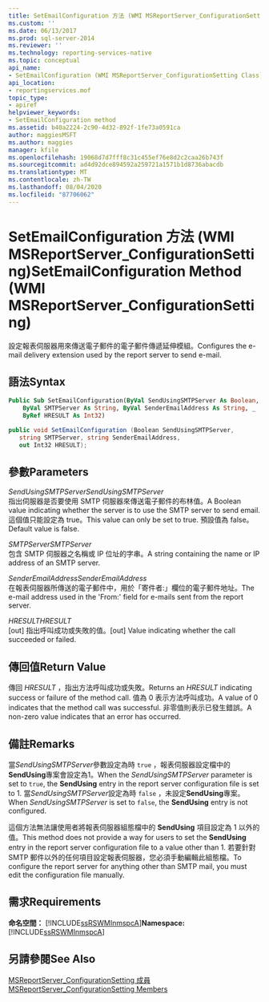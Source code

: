 ```yaml
---
title: SetEmailConfiguration 方法 (WMI MSReportServer_ConfigurationSetting) | Microsoft Docs
ms.custom: ''
ms.date: 06/13/2017
ms.prod: sql-server-2014
ms.reviewer: ''
ms.technology: reporting-services-native
ms.topic: conceptual
api_name:
- SetEmailConfiguration (WMI MSReportServer_ConfigurationSetting Class)
api_location:
- reportingservices.mof
topic_type:
- apiref
helpviewer_keywords:
- SetEmailConfiguration method
ms.assetid: b40a2224-2c90-4d32-892f-1fe73a0591ca
author: maggiesMSFT
ms.author: maggies
manager: kfile
ms.openlocfilehash: 19068d7d7fff8c31c455ef76e8d2c2caa26b743f
ms.sourcegitcommit: ad4d92dce894592a259721a1571b1d8736abacdb
ms.translationtype: MT
ms.contentlocale: zh-TW
ms.lasthandoff: 08/04/2020
ms.locfileid: "87706062"
---
```

# <a name="setemailconfiguration-method-wmi-msreportserver_configurationsetting"></a><span data-ttu-id="95bf7-102">SetEmailConfiguration 方法 (WMI MSReportServer_ConfigurationSetting)</span><span class="sxs-lookup"><span data-stu-id="95bf7-102">SetEmailConfiguration Method (WMI MSReportServer_ConfigurationSetting)</span></span>
  <span data-ttu-id="95bf7-103">設定報表伺服器用來傳送電子郵件的電子郵件傳遞延伸模組。</span><span class="sxs-lookup"><span data-stu-id="95bf7-103">Configures the e-mail delivery extension used by the report server to send e-mail.</span></span>  
  
## <a name="syntax"></a><span data-ttu-id="95bf7-104">語法</span><span class="sxs-lookup"><span data-stu-id="95bf7-104">Syntax</span></span>  
  
```vb  
Public Sub SetEmailConfiguration(ByVal SendUsingSMTPServer As Boolean, _  
    ByVal SMTPServer As String, ByVal SenderEmailAddress As String, _  
    ByRef HRESULT As Int32)  
```  
  
```csharp  
public void SetEmailConfiguration (Boolean SendUsingSMTPServer,   
   string SMTPServer, string SenderEmailAddress,   
   out Int32 HRESULT);  
```  
  
## <a name="parameters"></a><span data-ttu-id="95bf7-105">參數</span><span class="sxs-lookup"><span data-stu-id="95bf7-105">Parameters</span></span>  
 <span data-ttu-id="95bf7-106">*SendUsingSMTPServer*</span><span class="sxs-lookup"><span data-stu-id="95bf7-106">*SendUsingSMTPServer*</span></span>  
 <span data-ttu-id="95bf7-107">指出伺服器是否要使用 SMTP 伺服器來傳送電子郵件的布林值。</span><span class="sxs-lookup"><span data-stu-id="95bf7-107">A Boolean value indicating whether the server is to use the SMTP server to send email.</span></span> <span data-ttu-id="95bf7-108">這個值只能設定為 true。</span><span class="sxs-lookup"><span data-stu-id="95bf7-108">This value can only be set to true.</span></span> <span data-ttu-id="95bf7-109">預設值為 false。</span><span class="sxs-lookup"><span data-stu-id="95bf7-109">Default value is false.</span></span>  
  
 <span data-ttu-id="95bf7-110">*SMTPServer*</span><span class="sxs-lookup"><span data-stu-id="95bf7-110">*SMTPServer*</span></span>  
 <span data-ttu-id="95bf7-111">包含 SMTP 伺服器之名稱或 IP 位址的字串。</span><span class="sxs-lookup"><span data-stu-id="95bf7-111">A string containing the name or IP address of an SMTP server.</span></span>  
  
 <span data-ttu-id="95bf7-112">*SenderEmailAddress*</span><span class="sxs-lookup"><span data-stu-id="95bf7-112">*SenderEmailAddress*</span></span>  
 <span data-ttu-id="95bf7-113">在報表伺服器所傳送的電子郵件中，用於「寄件者:」欄位的電子郵件地址。</span><span class="sxs-lookup"><span data-stu-id="95bf7-113">The e-mail address used in the 'From:' field for e-mails sent from the report server.</span></span>  
  
 <span data-ttu-id="95bf7-114">*HRESULT*</span><span class="sxs-lookup"><span data-stu-id="95bf7-114">*HRESULT*</span></span>  
 <span data-ttu-id="95bf7-115">[out] 指出呼叫成功或失敗的值。</span><span class="sxs-lookup"><span data-stu-id="95bf7-115">[out] Value indicating whether the call succeeded or failed.</span></span>  
  
## <a name="return-value"></a><span data-ttu-id="95bf7-116">傳回值</span><span class="sxs-lookup"><span data-stu-id="95bf7-116">Return Value</span></span>  
 <span data-ttu-id="95bf7-117">傳回 *HRESULT* ，指出方法呼叫成功或失敗。</span><span class="sxs-lookup"><span data-stu-id="95bf7-117">Returns an *HRESULT* indicating success or failure of the method call.</span></span> <span data-ttu-id="95bf7-118">值為 0 表示方法呼叫成功。</span><span class="sxs-lookup"><span data-stu-id="95bf7-118">A value of 0 indicates that the method call was successful.</span></span> <span data-ttu-id="95bf7-119">非零值則表示已發生錯誤。</span><span class="sxs-lookup"><span data-stu-id="95bf7-119">A non-zero value indicates that an error has occurred.</span></span>  
  
## <a name="remarks"></a><span data-ttu-id="95bf7-120">備註</span><span class="sxs-lookup"><span data-stu-id="95bf7-120">Remarks</span></span>  
 <span data-ttu-id="95bf7-121">當*SendUsingSMTPServer*參數設定為時 `true` ，報表伺服器設定檔中的**SendUsing**專案會設定為1。</span><span class="sxs-lookup"><span data-stu-id="95bf7-121">When the *SendUsingSMTPServer* parameter is set to `true`, the **SendUsing** entry in the report server configuration file is set to 1.</span></span> <span data-ttu-id="95bf7-122">當*SendUsingSMTPServer*設定為時 `false` ，未設定**SendUsing**專案。</span><span class="sxs-lookup"><span data-stu-id="95bf7-122">When *SendUsingSMTPServer* is set to `false`, the **SendUsing** entry is not configured.</span></span>  
  
 <span data-ttu-id="95bf7-123">這個方法無法讓使用者將報表伺服器組態檔中的 **SendUsing** 項目設定為 1 以外的值。</span><span class="sxs-lookup"><span data-stu-id="95bf7-123">This method does not provide a way for users to set the **SendUsing** entry in the report server configuration file to a value other than 1.</span></span> <span data-ttu-id="95bf7-124">若要針對 SMTP 郵件以外的任何項目設定報表伺服器，您必須手動編輯此組態檔。</span><span class="sxs-lookup"><span data-stu-id="95bf7-124">To configure the report server for anything other than SMTP mail, you must edit the configuration file manually.</span></span>  
  
## <a name="requirements"></a><span data-ttu-id="95bf7-125">需求</span><span class="sxs-lookup"><span data-stu-id="95bf7-125">Requirements</span></span>  
 <span data-ttu-id="95bf7-126">**命名空間：** [!INCLUDE[ssRSWMInmspcA](../../includes/ssrswminmspca-md.md)]</span><span class="sxs-lookup"><span data-stu-id="95bf7-126">**Namespace:** [!INCLUDE[ssRSWMInmspcA](../../includes/ssrswminmspca-md.md)]</span></span>  
  
## <a name="see-also"></a><span data-ttu-id="95bf7-127">另請參閱</span><span class="sxs-lookup"><span data-stu-id="95bf7-127">See Also</span></span>  
 [<span data-ttu-id="95bf7-128">MSReportServer_ConfigurationSetting 成員</span><span class="sxs-lookup"><span data-stu-id="95bf7-128">MSReportServer_ConfigurationSetting Members</span></span>](msreportserver-configurationsetting-members.md)  
  
  
